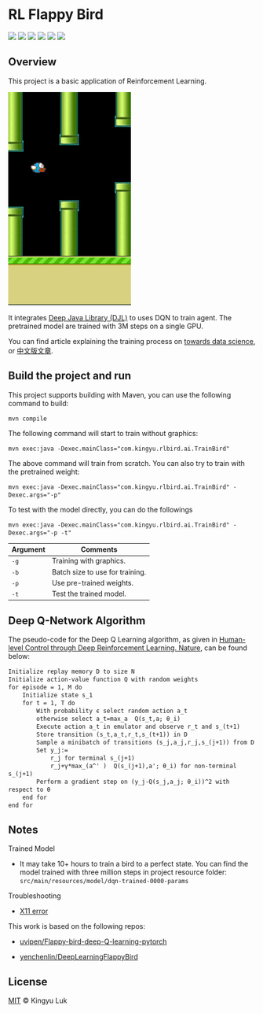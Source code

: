 # RL Flappy Bird
![](https://img.shields.io/badge/framework-DJL-FFB6C1?&logo=github)
![](https://img.shields.io/badge/dependency-Maven-FFB6C1?&logo=github)
![](https://img.shields.io/badge/engine-MXNet-FFB6C1?&logo=github)
![](https://img.shields.io/badge/jdk-1.8.0-FFB6C1.svg?&logo=github)
![](https://img.shields.io/github/license/kingyuluk/RL-FlappyBird?color=FFB6C1&logo=github)
![](https://img.shields.io/github/repo-size/kingyuluk/RL-FlappyBird?color=FFB6C1&logo=github)


## Overview

This project is a basic application of Reinforcement Learning.

![](bird.gif)

It integrates [Deep Java Library (DJL)](https://github.com/awslabs/djl) to uses DQN to train agent. The pretrained model are trained with 3M steps on a single GPU.

You can find article explaining the training process on [towards data science](https://towardsdatascience.com/train-undying-flappy-bird-using-reinforcement-learning-on-java-98ff68eb28bf), or 
[中文版文章](https://editor.csdn.net/md/?articleId=114109697).

## Build the project and run
This project supports building with Maven, you can use the following command to build: 
```
mvn compile  
```

The following command will start to train without graphics:
```
mvn exec:java -Dexec.mainClass="com.kingyu.rlbird.ai.TrainBird"
```

The above command will train from scratch. You can also try to train with the pretrained weight:
```
mvn exec:java -Dexec.mainClass="com.kingyu.rlbird.ai.TrainBird" -Dexec.args="-p"
```

To test with the model directly, you can do the followings
```
mvn exec:java -Dexec.mainClass="com.kingyu.rlbird.ai.TrainBird" -Dexec.args="-p -t"  
```

| Argument   | Comments                                 |
 | ---------- | --------------------------------------- |
 | `-g`       | Training with graphics.                 |
 | `-b`       | Batch size to use for training.         |
 | `-p`       | Use pre-trained weights.                |
 | `-t`       | Test the trained model.                 |

## Deep Q-Network Algorithm

The pseudo-code for the Deep Q Learning algorithm, as given in [Human-level Control through Deep Reinforcement Learning. Nature](https://www.nature.com/articles/nature14236), can be found below:
```
Initialize replay memory D to size N
Initialize action-value function Q with random weights
for episode = 1, M do
    Initialize state s_1
    for t = 1, T do
        With probability ϵ select random action a_t
        otherwise select a_t=max_a  Q(s_t,a; θ_i)
        Execute action a_t in emulator and observe r_t and s_(t+1)
        Store transition (s_t,a_t,r_t,s_(t+1)) in D
        Sample a minibatch of transitions (s_j,a_j,r_j,s_(j+1)) from D
        Set y_j:=
            r_j for terminal s_(j+1)
            r_j+γ*max_(a^' )  Q(s_(j+1),a'; θ_i) for non-terminal s_(j+1)
        Perform a gradient step on (y_j-Q(s_j,a_j; θ_i))^2 with respect to θ
    end for
end for
```

## Notes
Trained Model
* It may take 10+ hours to train a bird to a perfect state. You can find the model trained with three million steps in project resource folder: ```src/main/resources/model/dqn-trained-0000-params```
 
Troubleshooting

* [X11 error](https://github.com/aws-samples/d2l-java/blob/master/documentation/troubleshoot.md#1-x11-error-when-running-object-detection-notebooks-on-ec2-instances)

This work is based on the following repos:

* [uvipen/Flappy-bird-deep-Q-learning-pytorch](https://github.com/uvipen/Flappy-bird-deep-Q-learning-pytorch)

* [yenchenlin/DeepLearningFlappyBird](https://github.com/yenchenlin/DeepLearningFlappyBird)

## License
[MIT](License) © Kingyu Luk
